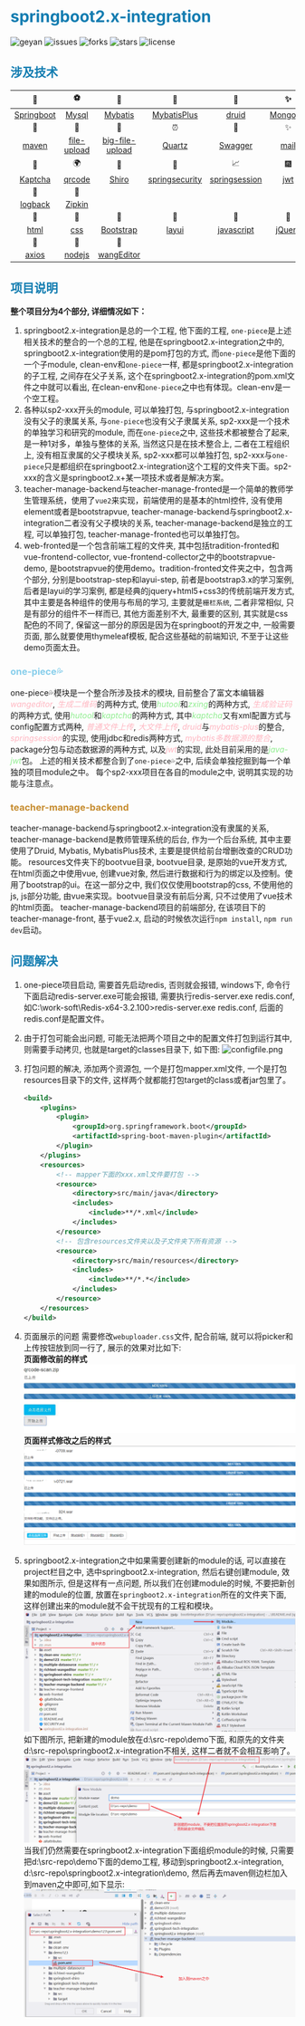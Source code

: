 # <font color="#137db1">springboot2.x-integration</font>
![geyan](https://img.shields.io/badge/%E6%9C%80%E5%85%89%E9%98%B4-%E8%B9%89%E8%B7%8E%E9%94%99%EF%BC%8C%E6%B6%88%E7%A3%A8%E8%BF%87%EF%BC%8C%E6%9C%80%E6%98%AF%E5%85%89%E9%98%B4%E5%8C%96%E6%B5%AE%E6%B2%AB-blue) ![issues](https://img.shields.io/github/issues/prayjourney/springboot2.x-integration) ![forks](https://img.shields.io/github/forks/prayjourney/springboot2.x-integration) ![stars](https://img.shields.io/github/stars/prayjourney/springboot2.x-integration) ![license](https://img.shields.io/github/license/prayjourney/springboot2.x-integration)

## <font color="#137db1">涉及技术</font>
| 🍅 |   ⚽   |  🌷  |   🎃   |  🎡  |   ✨   |   📚   |
| :----: | :----: | :----: | :----: | :----: | :----: | :----: |
| [Springboot](#Springboot) | [Mysql](#Mysql) | [Mybatis](#Mybatis) | [MybatisPlus](#MybatisPlus) | [druid](#druid) | [MongoDb](#MongoDb) | [Redis](#Redis) |
| 👕 | 🧸 | 🏹 | ⏰ | 🏀 | ✨ | 🧣 |
| [maven](#maven) | [file-upload](#file-upload) | [big-file-upload](#file-upload) | [Quartz](#Quartz) | [Swagger](#Swagger) | [mail](#mail) | [thread-pool](#thread-pool) |
|   📐   |  🌍 | 🎯 | 🎱  |   📈   |   🎆  | 🚀 |
|[Kaptcha](#Kaptcha) | [qrcode](#qrcode) | [Shiro](#Shiro) | [springsecurity](#springsecurity) | [springsession](#springsession) | [jwt](#jwt) |[ElasticSearch](#ElasticSearch)|
|📄 | 🎁 |  |  |  |  ||
|[logback](#logback) | [Zipkin](#Zipkin) |  |  |  |  ||
|🥨 | 🥯 | 🍇 | 🍝 | 🥣 | 🥫 |🎫|
|[html](#html) | [css](#css) | [Bootstrap](#Bootstrap) | [layui](#layui) | [javascript](#javascript) | [jQuery](#jQuery) |[Vue2](#Vue2)|
|🍌 | 🥡 | 🎠 |  |  |  ||
|[axios](#axios) | [nodejs](#nodejs) | [wangEditor](#wangEditor) |  |  |  ||

## <font color="#137db1">项目说明</font>
**整个项目分为4个部分, 详细情况如下：**

1. springboot2.x-integration是总的一个工程, 他下面的工程, `one-piece`是上述相关技术的整合的一个总的工程, 他是在springboot2.x-integration之中的, springboot2.x-integration使用的是pom打包的方式, 而`one-piece`是他下面的一个子module, clean-env和`one-piece`一样, 都是springboot2.x-integration的子工程, 之间存在父子关系, 这个在springboot2.x-integration的pom.xml文件之中就可以看出, 在clean-env和`one-piece`之中也有体现。clean-env是一个空工程。
2. 各种以sp2-xxx开头的module, 可以单独打包, 与springboot2.x-integration没有父子的隶属关系, 与`one-piece`也没有父子隶属关系, sp2-xxx是一个技术的单独学习和研究的module, 而在`one-piece`之中, 这些技术都被整合了起来, 是一种1对多，单独与整体的关系, 当然这只是在技术整合上, 二者在工程组织上, 没有相互隶属的父子模块关系, sp2-xxx都可以单独打包, sp2-xxx与`one-piece`只是都组织在springboot2.x-integration这个工程的文件夹下面。sp2-xxx的含义是springboot2.x+某一项技术或者是解决方案。
3. teacher-manage-backend与teacher-manage-fronted是一个简单的教师学生管理系统，使用了`vue2`来实现，前端使用的是基本的html控件, 没有使用element或者是bootstrapvue, teacher-manage-backend与springboot2.x-integration二者没有父子模块的关系, teacher-manage-backend是独立的工程, 可以单独打包, teacher-manage-fronted也可以单独打包。
4. web-fronted是一个包含前端工程的文件夹, 其中包括tradition-fronted和vue-frontend-collector, vue-frontend-collector之中的bootstrapvue-demo, 是bootstrapvue的使用demo。tradition-fronted文件夹之中，包含两个部分, 分别是bootstrap-step和layui-step, 前者是bootstrap3.x的学习案例, 后者是layui的学习案例, 都是经典的jquery+html5+css3的传统前端开发方式, 其中主要是各种组件的使用与布局的学习, 主要就是`栅栏系统`, 二者非常相似, 只是有部分的组件不一样而已, 其他方面差别不大, 最重要的区别, 其实就是css配色的不同了, 保留这一部分的原因是因为在springboot的开发之中, 一般需要页面, 那么就要使用thymeleaf模板, 配合这些基础的前端知识, 不至于让这些demo页面太丑。

### <font color="skyblue">one-piece💦</font>
one-piece💦模块是一个整合所涉及技术的模块, 目前整合了富文本编辑器<font color="lightpink">*wangeditor*</font>, <font color="lightpink">*生成二维码*</font>的两种方式, 使用<font color="lightgreen">*hutool*</font>和<font color="lightgreen">*zxing*</font>的两种方式, <font color="lightpink">*生成验证码*</font>的两种方式, 使用<font color="lightgreen">*hutool*</font>和<font color="lightgreen">*kaptcha*</font>的两种方式, 其中<font color="lightgreen">*kaptcha*</font>又有xml配置方式与config配置方式两种, <font color="lightpink">*普通文件上传*</font>, <font color="lightpink">*大文件上传*</font>, <font color="lightpink">*druid*</font>与<font color="lightpink">*mybatis-plus*</font>的整合, <font color="lightpink">*springsession*</font>的实现, 使用jdbc和redis两种方式, <font color="lightpink">*mybatis多数据源的整合*</font>, package分包与动态数据源的两种方式, 以及<font color="lightpink">*jwt*</font>的实现, 此处目前采用的是<font color="lightgreen">*java-jwt*</font>包。
上述的相关技术都整合到了`one-piece💦`之中, 后续会单独挖掘到每一个单独的项目module之中。
每个sp2-xxx项目在各自的module之中, 说明其实现的功能与注意点。

### <font color="#c68c2f">teacher-manage-backend</font>
teacher-manage-backend与springboot2.x-integration没有隶属的关系, teacher-manage-backend是教师管理系统的后台, 作为一个后台系统, 其中主要使用了Druid, Mybatis, MybatisPlus技术, 主要是提供给前台增删改查的CRUD功能。 resources文件夹下的bootvue目录, bootvue目录, 是原始的vue开发方式, 在html页面之中使用vue, 创建vue对象, 然后进行数据和行为的绑定以及控制。使用了bootstrap的ui。在这一部分之中, 我们仅仅使用bootstrap的css, 不使用他的js, js部分功能, 由vue来实现。bootvue目录没有前后分离, 只不过使用了vue技术的html页面。
teacher-manage-backend项目的前端部分, 在该项目下的teacher-manage-front, 基于vue2.x, 启动的时候依次运行`npm install`, `npm run dev`启动。

## <font color="#137db1">问题解决</font>
1. one-piece项目启动, 需要首先启动redis, 否则就会报错, windows下, 命令行下面启动redis-server.exe可能会报错, 需要执行redis-server.exe redis.conf, 如C:\work-soft\Redis-x64-3.2.100>redis-server.exe redis.conf, 后面的redis.conf是配置文件。

2. 由于打包可能会出问题, 可能无法把两个项目之中的配置文件打包到运行其中, 则需要手动拷贝, 也就是target的classes目录下, 如下图: 
![configfile.png](./asset/configfile.png)

3. 打包问题的解决, 添加两个资源包, 一个是打包mapper.xml文件, 一个是打包resources目录下的文件, 这样两个就都能打包target的class或者jar包里了。
    ```xml
    <build>
        <plugins>
            <plugin>
                <groupId>org.springframework.boot</groupId>
                <artifactId>spring-boot-maven-plugin</artifactId>
            </plugin>
        </plugins>
        <resources>
            <!-- mapper下面的xxx.xml文件要打包 -->
            <resource>
                <directory>src/main/java</directory>
                <includes>
                    <include>**/*.xml</include>
                </includes>
            </resource>
            <!-- 包含resources文件夹以及子文件夹下所有资源 -->
            <resource>
                <directory>src/main/resources</directory>
                <includes>
                    <include>**/*.*</include>
                </includes>
            </resource>
        </resources>
    </build>
    ```

4. 页面展示的问题
需要修改`webuploader.css`文件, 配合前端, 就可以将picker和上传按钮放到同一行了, 展示的效果对比如下:<br/>
**页面修改前的样式**
![](https://raw.githubusercontent.com/prayjourney/img-home/master/img/20201029162225.jpg)
**页面样式修改之后的样式**
![](https://raw.githubusercontent.com/prayjourney/img-home/master/img/20201029164856.png)

5. springboot2.x-integration之中如果需要创建新的module的话, 可以直接在project栏目之中, 选中springboot2.x-integration, 然后右键创建module, 效果如图所示, 但是这样有一点问题, 所以我们在创建module的时候, 不要把新创建的module的位置, 放置在`springboot2.x-integration`所在的文件夹下面, 这样创建出来的module就不会干扰现有的工程和模块。
![](https://raw.githubusercontent.com/prayjourney/img-home/master/img/20210111182212.png)如下图所示, 把新建的module放在d:\src-repo\demo下面, 和原先的文件夹d:\src-repo\springboot2.x-integration不相关, 这样二者就不会相互影响了。
![](https://raw.githubusercontent.com/prayjourney/img-home/master/img/20210111182553.png)
当我们仍然需要在springboot2.x-integration下面组织module的时候, 只需要把d:\src-repo\demo下面的demo工程, 移动到springboot2.x-integration, d:\src-repo\springboot2.x-integration\demo, 然后再去maven侧边栏加入到maven之中即可,如下显示:
![](https://raw.githubusercontent.com/prayjourney/img-home/master/img/20210111183319.png)